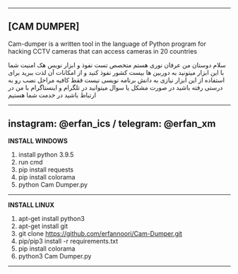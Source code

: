 ---------------------------------------------------------------------------------------------------------------------------------------
**[CAM DUMPER]**
---------------------------------------------------------------------------------------------------------------------------------------

Cam-dumper is a written tool in the language of Python program for hacking CCTV cameras that can access cameras in 20 countries

سلام دوستان من عرفان نوری هستم متخصص تست نفوذ و ابزار نویس هک امنیت شما با این ابزار میتونید به دوربین ها بیست کشور نفوذ کنید و از امکانات آن لذت ببرید برای استفاده از این ابزار نیازی به دانش برنامه نویسی نیست فقط کافیه مراحل نصب رو به درستی رفته باشید در صورت مشکل یا سوال میتوانید در تلگرام و اینستاگرام با من در ارتباط باشید در خدمت شما هستیم  

---------------------------------------------------------------------------------------------------------------------------------------
instagram: @erfan_ics / telegram: @erfan_xm            
---------------------------------------------------------------------------------------------------------------------------------------

**INSTALL WINDOWS**

1. install python 3.9.5
2. run cmd
3. pip install requests
4. pip install colorama
5. python Cam Dumper.py


---------------------------------------------------------------------------------------------------------------------------------------

**INSTALL LINUX**

1. apt-get install python3
2. apt-get install git
3. git clone https://github.com/erfannoori/Cam-Dumper.git
4. pip/pip3 install -r requirements.txt
5. pip install colorama
6. python3 Cam Dumper.py

---------------------------------------------------------------------------------------------------------------------------------------




